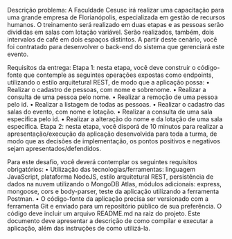 Descrição problema:
A Faculdade Cesusc irá realizar uma capacitação para uma grande empresa de Florianópolis, especializada em gestão de recursos humanos. O treinamento será realizado em duas etapas e as pessoas serão divididas em salas com lotação variável. Serão realizados, também, dois intervalos de café em dois espaços distintos. A partir deste cenário, você foi contratado para desenvolver o back-end do sistema que gerenciará este evento.

Requisitos da entrega:
Etapa 1: nesta etapa, você deve construir o código-fonte que contemple as seguintes operações expostas como endpoints, utilizando o estilo arquitetural REST, de modo que a aplicação possa:
• Realizar o cadastro de pessoas, com nome e sobrenome.
• Realizar a consulta de uma pessoa pelo nome.
• Realizar a remoção de uma pessoa pelo id.
• Realizar a listagem de todas as pessoas.
• Realizar o cadastro das salas do evento, com nome e lotação.
• Realizar a consulta de uma sala específica pelo id.
• Realizar a alteração do nome e da lotação de uma sala específica.
Etapa 2: nesta etapa, você disporá de 10 minutos para realizar a apresentação/execução da aplicação desenvolvida para toda a turma, de modo que as decisões de implementação, os pontos positivos e negativos sejam apresentados/defendidos.

Para este desafio, você deverá contemplar os seguintes requisitos obrigatórios:
• Utilização das tecnologias/ferramentas: linguagem JavaScript, plataforma NodeJS, estilo arquitetural REST, persistência de dados na nuvem utilizando o MongoDB Atlas, módulos adicionais: express, mongoose, cors e body-parser, teste da aplicação utilizando a ferramenta Postman.
• O código-fonte da aplicação precisa ser versionado com a ferramenta Git e enviado para um repositório público de sua preferência. O código deve incluir um arquivo README.md na raiz do projeto. Este documento deve apresentar a descrição de como compilar e executar a aplicação, além das instruções de como utilizá-la.
